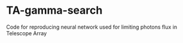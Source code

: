 # TA-gamma-search
Code for reproducing neural network used for limiting photons flux in Telescope Array
